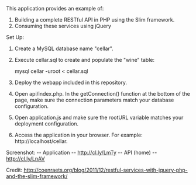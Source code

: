 
This application provides an example of:

1. Building a complete RESTful API in PHP using the Slim framework.
2. Consuming these services using jQuery

Set Up:

1. Create a MySQL database name "cellar".
2. Execute cellar.sql to create and populate the "wine" table:

	mysql cellar -uroot < cellar.sql

3. Deploy the webapp included in this repository.
4. Open api/index.php. In the getConnection() function at the bottom of the page, make sure the connection parameters match your database configuration. 
5. Open application.js and make sure the rootURL variable matches your deployment configuration.
6. Access the application in your browser. For example: http://localhost/cellar.

Screenshot:
-- Application -- http://cl.ly/LmTy
-- API (home) -- http://cl.ly/LnAV

Credit: http://coenraets.org/blog/2011/12/restful-services-with-jquery-php-and-the-slim-framework/

